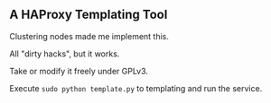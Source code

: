 
## A HAProxy Templating Tool

Clustering nodes made me implement this.

All "dirty hacks", but it works.

Take or modify it freely under GPLv3.

Execute `sudo python template.py` to templating and run the service.
